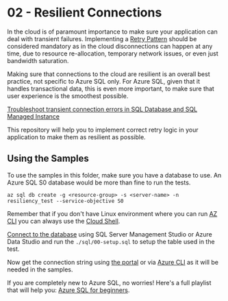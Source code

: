# 02 - Resilient Connections

In the cloud is of paramount importance to make sure your application can deal with transient failures. Implementing a [Retry Pattern](https://docs.microsoft.com/en-us/azure/architecture/patterns/retry) should be considered mandatory as in the cloud disconnections can happen at any time, due to resource re-allocation, temporary network issues, or even just bandwidth saturation. 

Making sure that connections to the cloud are resilient is an overall best practice, not specific to Azure SQL only. For Azure SQL, given that it handles transactional data, this is even more important, to make sure that user experience is the smoothest possible.

[Troubleshoot transient connection errors in SQL Database and SQL Managed Instance](https://docs.microsoft.com/en-us/azure/azure-sql/database/troubleshoot-common-connectivity-issues)

This repository will help you to implement correct retry logic in your application to make them as resilient as possible.

## Using the Samples

To use the samples in this folder, make sure you have a database to use. An Azure SQL S0 database would be more than fine to run the tests.

```
az sql db create -g <resource-group> -s <server-name> -n resiliency_test --service-objective S0
```

Remember that if you don't have Linux environment where you can run [AZ CLI](https://docs.microsoft.com/en-us/cli/azure/install-azure-cli?view=azure-cli-latest) you can always use the [Cloud Shell](https://docs.microsoft.com/en-us/azure/cloud-shell/quickstart).

[Connect to the database](https://docs.microsoft.com/en-us/azure/azure-sql/database/connect-query-content-reference-guide) using SQL Server Management Studio or Azure Data Studio and run the `./sql/00-setup.sql` to setup the table used in the test.

Now get the connection string using [the portal](https://docs.microsoft.com/en-us/azure/sql-database/sql-database-connect-query-dotnet-core#get-adonet-connection-information-optional) or via [Azure CLI](https://docs.microsoft.com/en-us/cli/azure/sql/db?view=azure-cli-latest#az-sql-db-show-connection-string) as it will be needed in the samples.

If you are completely new to Azure SQL, no worries! Here's a full playlist that will help you: [Azure SQL for beginners](https://www.youtube.com/playlist?list=PLlrxD0HtieHi5c9-i_Dnxw9vxBY-TqaeN).
